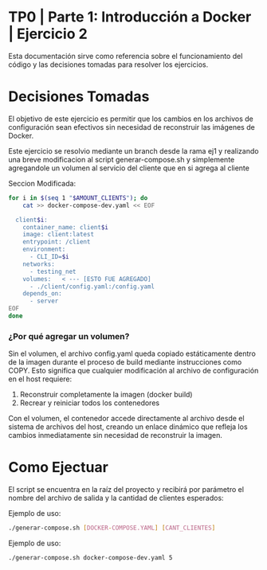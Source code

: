 # TP0 | Parte 1: Introducción a Docker | Ejercicio 2

Esta documentación sirve como referencia sobre el funcionamiento del código y las decisiones tomadas para resolver los ejercicios.

# Decisiones Tomadas
El objetivo de este ejercicio es permitir que los cambios en los archivos de configuración sean efectivos sin necesidad de reconstruir las imágenes de Docker.


Este ejercicio se resolvio mediante un branch desde la rama ej1 y realizando una breve modificacion al script generar-compose.sh y simplemente agregandole un volumen al servicio del cliente que en si agrega al cliente

Seccion Modificada:

```bash
for i in $(seq 1 "$AMOUNT_CLIENTS"); do
    cat >> docker-compose-dev.yaml << EOF

  client$i:
    container_name: client$i
    image: client:latest
    entrypoint: /client
    environment:
      - CLI_ID=$i
    networks:
      - testing_net
    volumes:   < --- [ESTO FUE AGREGADO]
      - ./client/config.yaml:/config.yaml
    depends_on:
      - server
EOF
done
```
### ¿Por qué agregar un volumen?
Sin el volumen, el archivo config.yaml queda copiado estáticamente dentro de la imagen durante el proceso de build mediante instrucciones como COPY. Esto significa que cualquier modificación al archivo de configuración en el host requiere:

1. Reconstruir completamente la imagen (docker build)
2. Recrear y reiniciar todos los contenedores

Con el volumen, el contenedor accede directamente al archivo desde el sistema de archivos del host, creando un enlace dinámico que refleja los cambios inmediatamente sin necesidad de reconstruir la imagen.


# Como Ejectuar

El script se encuentra en la raíz del proyecto y recibirá por parámetro el nombre del archivo de salida y la cantidad de clientes esperados:

Ejemplo de uso:
```bash
./generar-compose.sh [DOCKER-COMPOSE.YAML] [CANT_CLIENTES]
```

Ejemplo de uso:
```bash
./generar-compose.sh docker-compose-dev.yaml 5
```


